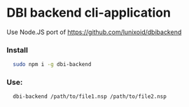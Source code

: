 # DBI backend cli-application
Use Node.JS port of https://github.com/lunixoid/dbibackend

### Install
```sh
  sudo npm i -g dbi-backend
```

### Use:
```sh
  dbi-backend /path/to/file1.nsp /path/to/file2.nsp
```